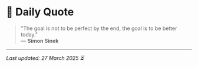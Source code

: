 # 📜 Daily Quote

> "The goal is not to be perfect by the end, the goal is to be better today."  
> — **Simon Sinek**

---

_Last updated: 27 March 2025 ⏳_
